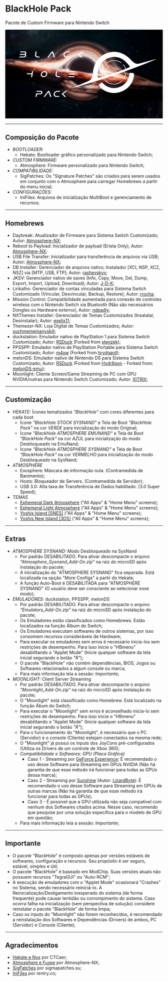 # BlackHole Pack
 Pacote de Custom Firmware para Nintendo Switch

<img src="images/bootlogo_pack.png" alt="BlackHole Pack Bootlogo">

<hr>

<h2>Composição do Pacote</h2>

<ul>
	<li><i>BOOTLOADER:</i>
		<ul><li>Hekate: Bootloader gráfico personalizado para Nintendo Switch;</li></ul>
	</li>
	<li><i>CUSTOM FIRMWARE:</i>
		<ul><li>Atmosphere: Firmware personalizado para Nintendo Switch;</li></ul>
	</li>
	<li><i>COMPATIBILIDADE:</i>
		<ul>
			<li>SigPatches: Os "Signature Patches" são criados para serem usados em 
			conjunto com o Atmosphere para carregar Homebrews a partir do menu inicial;</li>
		</ul>
	</li>
	<li><i>CONFIGURAÇÔES:</i>
		<ul><li>IniFiles: Arquivos de inicialização MultiBoot e gerenciamento de recursos;</li></ul>
	</li>
</ul>

<hr>

<h2>Homebrews</h2>

<ul>
	<li>Daybreak:  Atualizador de Firmware para Sistema Switch Customizado; Autor: <a href="https://github.com/Atmosphere-NX">Atmosphere-NX</a>;</li>
	<li>Reboot to Payload: Inicializador de payload (Erista Only); Autor: <a href="https://github.com/Atmosphere-NX">Atmosphere-NX</a>;</li>
	<li>USB File Transfer: Inicializador para transferência de arquivos via USB; Autor: <a href="https://github.com/Atmosphere-NX">Atmosphere-NX</a>;</li>
	<li>DB Installer: Gerenciador de arquivos nativo; Instalador [XCI, NSP, XCZ, NSZ] via [MTP, USB, FTP]; 
	Autor: <a href="https://github.com/rashevskyv">rashevskyv</a>;</li>
	<li>JKSV: Gerenciador nativo de saves (Info, Copy, Move, Del, Dump, Export, Import, Upload, Download); 
	Autor: <a href="https://github.com/J-D-K">J-D-K</a>;</li>
	<li>Linkalho: Gerenciador de contas vinculadas para Sistema Switch Customizado (Vincular, Desvincular, Backup, Restore); 
	Autor: <a href="https://github.com/rdmrocha">rrocha</a>;</li>
	<li>Mission Control: Compatibilidade aumentada para conexão de controles wireless com o Nintendo Switch via Bluetooth 
	(Não são necessários Dongles ou Hardware externo); Autor: <a href="https://github.com/ndeadly">ndeadly</a>;</li>
	<li>NXThemes Installer: Gerenciador de Temas Customizados (Insatalar, Desinstalar); Autor: <a href="https://github.com/exelix11">exelix11</a>;</li>
	<li>Themezer-NX: Loja Digital de Temas Customizados; Autor: <a href="https://github.com/suchmememanyskill">suchmememanyskill</a>;</li>
	<li>duckstation: Emulador nativo de PlayStation 1 para Sistema Switch Customizado; 
	Autor: <a href="https://github.com/RSDuck">RSDuck</a> (Forked from <a href="https://github.com/stenzek">stenzek</a>);</li>
	<li>PPSSPP: Emulador nativo de PlayStation Portable para Sistema Switch Customizado; 
	Autor: <a href="https://github.com/m4xw">m4xw</a> (Forked from <a href="https://github.com/hrydgard">hrydgard</a>);</li>
	<li>melonDS: Emulador nativo de Nintendo DS para Sistema Switch Customizado; 
	Autor: <a href="https://github.com/RSDuck">RSDuck</a> (Forked from <a href="https://github.com/Hydr8gon">Hydr8gon</a> 
	- Forked from: <a href="https://github.com/melonDS-emu">melonDS-emu</a>);</li>
	<li>Moonlight: Cliente Screen/Game Streaming de PC com GPU NVIDIA/outras para Nintendo Switch Customizado; 
	Autor: <a href="https://github.com/XITRIX">XITRIX</a>;</li>
</ul>

<hr>

<h2>Customização</h2>

<ul>
	<li><i>HEKATE:</i> Ícones tematizados <i>"BlackHole"</i> com cores diferentes para cada boot
		<ul>
			<li>Ícone <i>"BlackHole STOCK SYSNAND"</i> e Tela de Boot <i>"BlackHole Pack"</i> na cor <i>VERDE</i> para inicialização do modo Original;</li>
			<li>Ícone <i>"BlackHole ATMOSPHERE EMUNAND"</i> e Tela de Boot <i>"BlackHole Pack"</i> 
			na cor <i>AZUL</i> para inicialização do modo Desbloqueado na EmuNand;</li>
			<li>Ícone <i>"BlackHole ATMOSPHERE SYSNAND"</i> e Tela de Boot <i>"BlackHole Pack"</i> 
			na cor <i>VERMELHO</i> para inicialização do modo Desbloqueado na SysNand;</li>
		</ul>
	</li>
	<li><i>ATMOSPHERE</i>
		<ul>
			<li>Exosphere: Máscara de informação nula. (Contramedida de Banimento);</li>
			<li>Hosts: Bloqueador de Servers. (Contramedida de Servidor);</li>
			<li>USB 3.0: Alta taxa de Transferência de Dados habilitado. (3.0 Super Speed);</li>
		</ul>
	</li>
	<li><i>TEMAS</i>
		<ul>
			<li><a href="https://themezer.net/packs/Ephemeral-Dark-Atmosphere-835">Ephemeral Dark Atmosphere</a> ("All Apps" & "Home Menu" screens);</li>
			<li><a href="https://themezer.net/packs/Ephemeral-Light-Atmosphere-836">Ephemeral Light Atmosphere</a> ("All Apps" & "Home Menu" screens);</li>
			<li><a href="https://themezer.net/packs/Yoshis-Island-SNES-837">Yoshis Island [SNES]</a> ("All Apps" & "Home Menu" screens);</li>
			<li><a href="https://themezer.net/packs/Yoshis-New-Island-3DS-838">Yoshis New Island [3DS]</a> ("All Apps" & "Home Menu" screens);</li>
		</ul>
	</li>
</ul>

<hr>

<h2>Extras</h2>
<ul>
	<li><i>ATMOSPHERE SYSNAND:</i> Modo Desbloqueado na SysNand
		<ul>
			<li>Por padrão DESABILITADO. Para ativar descompacte o arquivo <i>"Atmosphere_Sysnand_Add-On.zip"</i> 
			na raiz do microSD após instalação do pacote;</li>
			<li>A inicialização do "ATMOSPHERE SYSNAND" fica separada. Está localizada na opção "More Configs" a partir do Hekate;</li>
			<li>A função Auto-Boot é DESABILITADA para "ATMOSPHERE SYSNAND" (O usuário deve ser consciente ao selecionar esse modo);</li>
		</ul>
	</li>
	<li><i>EMULADORES:</i> duckstation, PPSSPP, melonDS
		<ul>
			<li>Por padrão DESABILITADO. Para ativar descompacte o arquivo <i>"Emulators_Add-On.zip"</i> 
			na raiz do microSD após instalação do pacote;</li>
			<li>Os Emuladores estão classificados como Homebrews. Estão localizados na função Álbum do Switch;</li>
			<li>Os Emuladores executam softwares de outros sistemas, por isso consomem recursos consideráveis de Hardware;</li>
			<li>Para executar os emuladores sem erros é necessário inicia-los sem restrições de desempenho. Para isso inicie o 
			"HBmenu" desabilitando o "Applet Mode" (Inicie qualquer software da tela inicial segurando o botão <i>"R"</i>);</li>
			<li>O pacote "BlackHole" não contém dependências, BIOS, Jogos ou Softwares relacionados a algum console ou marca;</li>
			<li>Para mais informação leia a sessão: <i>Importante</i>;</li>
		</ul>
	</li>
	<li><i>MOONLIGHT:</i> Client Server Streaming
		<ul>
			<li>Por padrão DESABILITADO. Para ativar descompacte o arquivo <i>"Moonlight_Add-On.zip"</i> 
			na raiz do microSD após instalação do pacote;</li>
			<li>O "Moonlight" está classificado como Homebrew. Está localizado na função Ábum do Switch;</li>
			<li>Para executar o "Moonlight" sem erros é aconselhado inicia-lo sem restrições de desempenho. Para isso inicie o 
			"HBmenu" desabilitando o "Applet Mode" (Inicie qualquer software da tela inicial segurando o botão <i>"R"</i>);</li>
			<li>Para o funcionamento do "Moonlight", é necessário que o PC (Servidor) e o console (Cliente) estejam conectados na mesma rede;</li>
			<li>O "Moonlight" já possui os inputs dos JoyCons pré-configurados (Utiliza os Drivers de um controle de Xbox 360);</li>
			<li><i>Compatibilidade e Softwares: GPU (Placa Gráfica)</i>
				<ul>
					<li>Caso 1 - Streaming por <a href="https://www.nvidia.com/pt-br/geforce/geforce-experience/">GeForce Experience</a>: 
					É recomendado o uso desse Software para Streaming em GPUs NVIDIA 
					(Não há garantia de que esse método irá funcionar para todas as GPUs dessa marca);</li>
					<li>Caso 2 - Streaming por <a href="https://github.com/LizardByte/Sunshine">Sunshine</a> 
					(Autor: <a href="https://github.com/LizardByte">LizardByte</a>): 
					É recomendado o uso desse Software para Streaming em GPUs de outras marcas 
					(Não há garantia de que esse método irá funcionar para todas as GPUs);</li>
					<li>Caso 3 - É possível que a GPU utilizada não seja compatível com nenhum dos Softwares citados acima. 
					Nesse caso, recomendo que pesquise por uma solução específica para o modelo de GPU em questão;</li>
				</ul>
			</li>
			<li>Para mais informação leia a sessão: <i>Importante</i>;</li>
		</ul>
	</li>
</ul>

<hr>

<h2>Importante</h2>
<ul>
	<li>O pacote "BlackHole" é composto apenas por versões estáveis de softwares, configuração e recursos. 
	Seu propósito é ser seguro, estável, simples e útil;</li>
	<li>O pacote "BlackHole" é baseado em ModChip. Suas versões atuais não possuem recursos "TegraGUI" ou "Auto-RCM";</li>
	<li>A execução de emuladores com o "Applet Mode" ocasionará "Crashes" no Sistema, sendo necessário reiniciá-lo. 
	A Reinicialização/Desligamento inesperado do sistema (de forma frequente) pode causar lentidão ou corrompimento do sistema. 
	Caso ocorra falha na inicialização (sem perspectiva de solução) considere reinstalar o pacote "BlackHole" de forma limpa;</li>
	<li>Caso os inputs do "Moonlight" não forem reconhecidos, é recomendado a reinstalação dos Softwares e Dependências 
	(Drivers) de ambos, PC (Servidor) e Console (Cliente);</li>
</ul>

<hr>

<h2>Agradecimentos</h2>
<ul>
	<li><a href="https://github.com/CTCaer/hekate">Hekate e Nyx</a> por CTCaer;</li>
	<li><a href="https://github.com/Atmosphere-NX/Atmosphere">Atmosphere e Fusee</a> por Atmosphere-NX;</li>
	<li><a href="https://sigmapatches.su/">SigPatches</a> por sigmapatches.su;</li>
	<li><a href="https://rentry.co/EristaEmu">IniFiles</a> por rentry.co;</li>
</ul>
